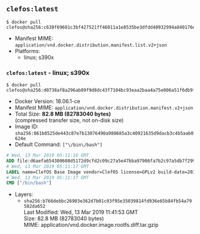 ## `clefos:latest`

```console
$ docker pull clefos@sha256:c638f69681c3bf427521ff46011a1e8535be3dfdd40932994a840176e6adee61
```

-	Manifest MIME: `application/vnd.docker.distribution.manifest.list.v2+json`
-	Platforms:
	-	linux; s390x

### `clefos:latest` - linux; s390x

```console
$ docker pull clefos@sha256:d0738af8a296ab89f9d8dc43f7104bc93eaa2baa4a75e006a51f6db9f1936d05
```

-	Docker Version: 18.06.1-ce
-	Manifest MIME: `application/vnd.docker.distribution.manifest.v2+json`
-	Total Size: **82.8 MB (82783040 bytes)**  
	(compressed transfer size, not on-disk size)
-	Image ID: `sha256:861b0525de443c87e7b13076490a980685a3c40921635d9dacb3c4b5aab0624e`
-	Default Command: `["\/bin\/bash"]`

```dockerfile
# Wed, 13 Mar 2019 05:11:16 GMT
ADD file:d6aefa654300608d5172d9cfd2c09c27a5e47bba97906fa7b2c97a5db7f2992b in / 
# Wed, 13 Mar 2019 05:11:17 GMT
LABEL name=ClefOS Base Image vendor=ClefOS license=GPLv2 build-date=20190308
# Wed, 13 Mar 2019 05:11:17 GMT
CMD ["/bin/bash"]
```

-	Layers:
	-	`sha256:b766debbc26903e362d7b01c03f95e35039814fd936e65b84fb54a79582da652`  
		Last Modified: Wed, 13 Mar 2019 11:41:53 GMT  
		Size: 82.8 MB (82783040 bytes)  
		MIME: application/vnd.docker.image.rootfs.diff.tar.gzip
